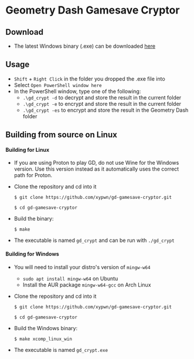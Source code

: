 # Geometry Dash Gamesave Cryptor
## Download
- The latest Windows binary (.exe) can be downloaded [here](https://github.com/xypwn/gd-gamesave-cryptor/releases)

## Usage
- `Shift`  + `Right Click` in the folder you dropped the .exe file into
- Select `Open PowerShell window here`
- In the PowerShell window, type one of the following:
	- `.\gd_crypt -d` to decrypt and store the result in the current folder
	- `.\gd_crypt -e` to encrypt and store the result in the current folder
	- `.\gd_crypt -es` to encrypt and store the result in the Geometry Dash folder

## Building from source on Linux
#### Building for Linux
- If you are using Proton to play GD, do not use Wine for the Windows version. Use this version instead as it automatically uses the correct path for Proton.
- Clone the repository and cd into it

	`$ git clone https://github.com/xypwn/gd-gamesave-cryptor.git`

	`$ cd gd-gamesave-cryptor`
- Build the binary:

	`$ make`
- The executable is named `gd_crypt` and can be run with `./gd_crypt`
#### Building for Windows
- You will need to install your distro's version of `mingw-w64`
	- `sudo apt install mingw-w64` on Ubuntu
	- Install the AUR package `mingw-w64-gcc` on Arch Linux
- Clone the repository and cd into it

	`$ git clone https://github.com/xypwn/gd-gamesave-cryptor.git`

	`$ cd gd-gamesave-cryptor`
- Build the Windows binary:

	`$ make xcomp_linux_win`
-  The executable is named `gd_crypt.exe`